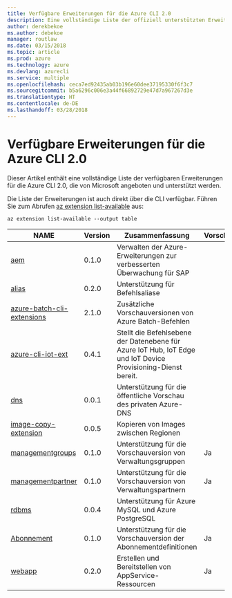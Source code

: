```yaml
---
title: Verfügbare Erweiterungen für die Azure CLI 2.0
description: Eine vollständige Liste der offiziell unterstützten Erweiterungen für die Azure CLI 2.0
author: derekbekoe
ms.author: debekoe
manager: routlaw
ms.date: 03/15/2018
ms.topic: article
ms.prod: azure
ms.technology: azure
ms.devlang: azurecli
ms.service: multiple
ms.openlocfilehash: ceca7ed92435ab03b196e60dee37195330f6f3c7
ms.sourcegitcommit: b5a6296c006e3a44f66892729e47d7a967267d3e
ms.translationtype: HT
ms.contentlocale: de-DE
ms.lasthandoff: 03/28/2018
---
```

# <a name="available-extensions-for-the-azure-cli-20"></a>Verfügbare Erweiterungen für die Azure CLI 2.0

Dieser Artikel enthält eine vollständige Liste der verfügbaren Erweiterungen für die Azure CLI 2.0, die von Microsoft angeboten und unterstützt werden.

Die Liste der Erweiterungen ist auch direkt über die CLI verfügbar. Führen Sie zum Abrufen [az extension list-available](/cli/azure/extension?view=azure-cli-latest#az-extension-list-available) aus:

```azurecli
az extension list-available --output table
```

| NAME | Version | Zusammenfassung | Vorschau |
|------|---------|---------|---------|
| [aem](https://github.com/Azure/azure-cli-extensions) | 0.1.0 | Verwalten der Azure-Erweiterungen zur verbesserten Überwachung für SAP |  |
| [alias](https://github.com/Azure/azure-cli-extensions) | 0.2.0 | Unterstützung für Befehlsaliase |  |
| [azure-batch-cli-extensions](https://github.com/Azure/azure-batch-cli-extensions) | 2.1.0 | Zusätzliche Vorschauversionen von Azure Batch-Befehlen |  |
| [azure-cli-iot-ext](https://github.com/azure/azure-iot-cli-extension) | 0.4.1 | Stellt die Befehlsebene der Datenebene für Azure IoT Hub, IoT Edge und IoT Device Provisioning-Dienst bereit. |  |
| [dns](https://github.com/Azure/azure-cli-extensions) | 0.0.1 | Unterstützung für die öffentliche Vorschau des privaten Azure-DNS |  |
| [image-copy-extension](https://github.com/Azure/azure-cli-extensions) | 0.0.5 | Kopieren von Images zwischen Regionen |  |
| [managementgroups](https://github.com/Azure/azure-cli-extensions) | 0.1.0 | Unterstützung für die Vorschauversion von Verwaltungsgruppen | Ja |
| [managementpartner](https://github.com/Azure/azure-cli-extensions) | 0.1.0 | Unterstützung für die Vorschauversion von Verwaltungspartnern | Ja |
| [rdbms](https://github.com/Azure/azure-cli-extensions) | 0.0.4 | Unterstützung für Azure MySQL und Azure PostgreSQL |  |
| [Abonnement](https://github.com/Azure/azure-cli-extensions) | 0.1.0 | Unterstützung für die Vorschauversion der Abonnementdefinitionen | Ja |
| [webapp](https://github.com/Azure/azure-cli-extensions) | 0.2.0 | Erstellen und Bereitstellen von AppService-Ressourcen | Ja |
